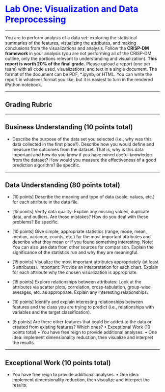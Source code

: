 # <font color=blue>Lab One: Visualization and Data Preprocessing</font>
***
You are to perform analysis of a data set: exploring the statistical summaries of the features, visualizing the attributes, and making conclusions from the visualizations and analysis. Follow the **CRISP-DM framework** in your analysis (you are not performing all of the CRISP-DM outline, only the portions relevant to understanding and visualization). **This report is worth 20% of the final grade.** Please upload a report (one per team) with all code used, visualizations, and text in a single document. The format of the document can be PDF, *.ipynb, or HTML. You can write the report in whatever format you like, but it is easiest to turn in the rendered iPython notebook.
***
## Grading Rubric 
***
## Business Understanding (10 points total)
-  Describe the purpose of the data set you selected (i.e., why was this data collected in the first place?). Describe how you would define and measure the outcomes from the dataset. That is, why is this data important and how do you know if you have mined useful knowledge from the dataset? How would you measure the effectiveness of a good prediction algorithm? Be specific. 
***
## Data Understanding (80 points total) 

-  [10 points] Describe the meaning and type of data (scale, values, etc.) for each attribute in the data file. 

-  [15 points] Verify data quality: Explain any missing values, duplicate data, and outliers. Are those mistakes? How do you deal with these problems? Be specific. 

-  [10 points] Give simple, appropriate statistics (range, mode, mean, median, variance, counts, etc.) for the most important attributes and describe what they mean or if you found something interesting. Note: You can also use data from other sources for comparison. Explain the significance of the statistics run and why they are meaningful. 

-  [15 points] Visualize the most important attributes appropriately (at least 5 attributes). Important: Provide an interpretation for each chart. Explain for each attribute why the chosen visualization is appropriate. 

-  [15 points] Explore relationships between attributes: Look at the attributes via scatter plots, correlation, cross-tabulation, group-wise averages, etc. as appropriate. Explain any interesting relationships. 

-  [10 points] Identify and explain interesting relationships between features and the class you are trying to predict (i.e., relationships with variables and the target classification). 

-  [5 points] Are there other features that could be added to the data or created from existing features? Which ones? • Exceptional Work (10 points total) • You have free reign to provide additional analyses. • One idea: implement dimensionality reduction, then visualize and interpret the results.
***
## Exceptional Work (10 points total) 

-  You have free reign to provide additional analyses. • One idea: implement dimensionality reduction, then visualize and interpret the results.